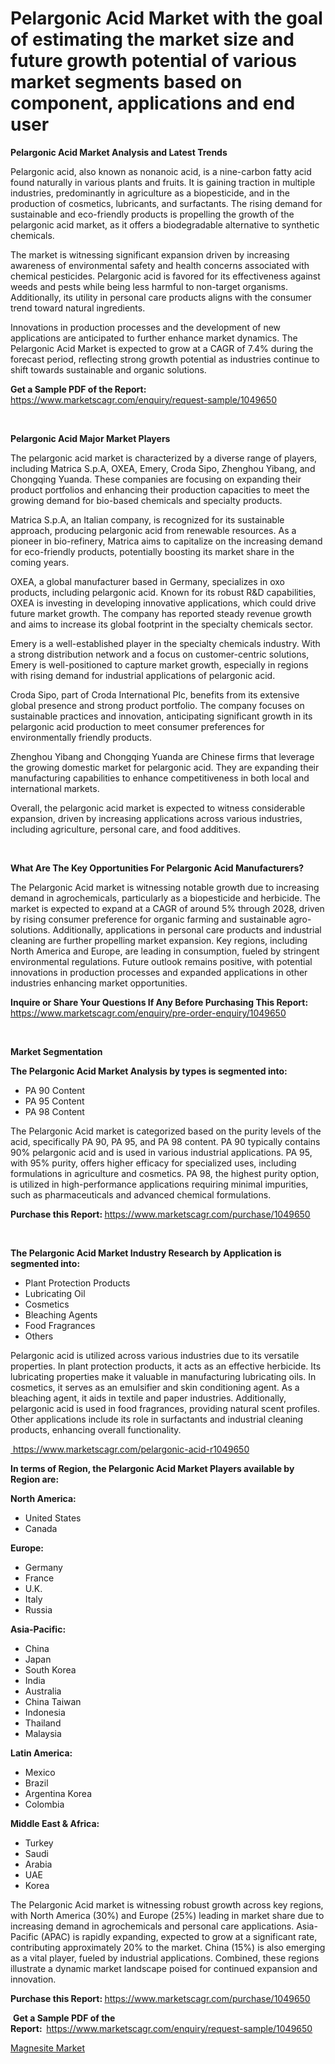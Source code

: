<p><h1>Pelargonic Acid Market with the goal of estimating the market size and future growth potential of various market segments based on component, applications and end user</h1></p><p><strong>Pelargonic Acid Market Analysis and Latest Trends</strong></p>
<p><p>Pelargonic acid, also known as nonanoic acid, is a nine-carbon fatty acid found naturally in various plants and fruits. It is gaining traction in multiple industries, predominantly in agriculture as a biopesticide, and in the production of cosmetics, lubricants, and surfactants. The rising demand for sustainable and eco-friendly products is propelling the growth of the pelargonic acid market, as it offers a biodegradable alternative to synthetic chemicals.</p><p>The market is witnessing significant expansion driven by increasing awareness of environmental safety and health concerns associated with chemical pesticides. Pelargonic acid is favored for its effectiveness against weeds and pests while being less harmful to non-target organisms. Additionally, its utility in personal care products aligns with the consumer trend toward natural ingredients.</p><p>Innovations in production processes and the development of new applications are anticipated to further enhance market dynamics. The Pelargonic Acid Market is expected to grow at a CAGR of 7.4% during the forecast period, reflecting strong growth potential as industries continue to shift towards sustainable and organic solutions.</p></p>
<p><strong>Get a Sample PDF of the Report:&nbsp;</strong> <a href="https://www.marketscagr.com/enquiry/request-sample/1049650?utm_campaign=1905&utm_medium=2&utm_source=Github&utm_content=ia&utm_term=31032025&utm_id=pelargonic-acid">https://www.marketscagr.com/enquiry/request-sample/1049650</a></p>
<p>&nbsp;</p>
<p><strong>Pelargonic Acid Major Market Players</strong></p>
<p><p>The pelargonic acid market is characterized by a diverse range of players, including Matrica S.p.A, OXEA, Emery, Croda Sipo, Zhenghou Yibang, and Chongqing Yuanda. These companies are focusing on expanding their product portfolios and enhancing their production capacities to meet the growing demand for bio-based chemicals and specialty products.</p><p>Matrica S.p.A, an Italian company, is recognized for its sustainable approach, producing pelargonic acid from renewable resources. As a pioneer in bio-refinery, Matrica aims to capitalize on the increasing demand for eco-friendly products, potentially boosting its market share in the coming years.</p><p>OXEA, a global manufacturer based in Germany, specializes in oxo products, including pelargonic acid. Known for its robust R&D capabilities, OXEA is investing in developing innovative applications, which could drive future market growth. The company has reported steady revenue growth and aims to increase its global footprint in the specialty chemicals sector.</p><p>Emery is a well-established player in the specialty chemicals industry. With a strong distribution network and a focus on customer-centric solutions, Emery is well-positioned to capture market growth, especially in regions with rising demand for industrial applications of pelargonic acid.</p><p>Croda Sipo, part of Croda International Plc, benefits from its extensive global presence and strong product portfolio. The company focuses on sustainable practices and innovation, anticipating significant growth in its pelargonic acid production to meet consumer preferences for environmentally friendly products.</p><p>Zhenghou Yibang and Chongqing Yuanda are Chinese firms that leverage the growing domestic market for pelargonic acid. They are expanding their manufacturing capabilities to enhance competitiveness in both local and international markets.</p><p>Overall, the pelargonic acid market is expected to witness considerable expansion, driven by increasing applications across various industries, including agriculture, personal care, and food additives.</p></p>
<p>&nbsp;</p>
<p><strong>What Are The Key Opportunities For Pelargonic Acid Manufacturers?</strong></p>
<p><p>The Pelargonic Acid market is witnessing notable growth due to increasing demand in agrochemicals, particularly as a biopesticide and herbicide. The market is expected to expand at a CAGR of around 5% through 2028, driven by rising consumer preference for organic farming and sustainable agro-solutions. Additionally, applications in personal care products and industrial cleaning are further propelling market expansion. Key regions, including North America and Europe, are leading in consumption, fueled by stringent environmental regulations. Future outlook remains positive, with potential innovations in production processes and expanded applications in other industries enhancing market opportunities.</p></p>
<p><strong>Inquire or Share Your Questions If Any Before Purchasing This Report:</strong> <a href="https://www.marketscagr.com/enquiry/pre-order-enquiry/1049650?utm_campaign=1905&utm_medium=2&utm_source=Github&utm_content=ia&utm_term=31032025&utm_id=pelargonic-acid">https://www.marketscagr.com/enquiry/pre-order-enquiry/1049650</a></p>
<p>&nbsp;</p>
<p><strong>Market Segmentation</strong></p>
<p><strong>The Pelargonic Acid Market Analysis by types is segmented into:</strong></p>
<p><ul><li>PA 90 Content</li><li>PA 95 Content</li><li>PA 98 Content</li></ul></p>
<p><p>The Pelargonic Acid market is categorized based on the purity levels of the acid, specifically PA 90, PA 95, and PA 98 content. PA 90 typically contains 90% pelargonic acid and is used in various industrial applications. PA 95, with 95% purity, offers higher efficacy for specialized uses, including formulations in agriculture and cosmetics. PA 98, the highest purity option, is utilized in high-performance applications requiring minimal impurities, such as pharmaceuticals and advanced chemical formulations.</p></p>
<p><strong>Purchase this Report:&nbsp;</strong><a href="https://www.marketscagr.com/purchase/1049650?utm_campaign=1905&utm_medium=2&utm_source=Github&utm_content=ia&utm_term=31032025&utm_id=pelargonic-acid">https://www.marketscagr.com/purchase/1049650</a></p>
<p>&nbsp;</p>
<p><strong>The Pelargonic Acid Market Industry Research by Application is segmented into:</strong></p>
<p><ul><li>Plant Protection Products</li><li>Lubricating Oil</li><li>Cosmetics</li><li>Bleaching Agents</li><li>Food Fragrances</li><li>Others</li></ul></p>
<p><p>Pelargonic acid is utilized across various industries due to its versatile properties. In plant protection products, it acts as an effective herbicide. Its lubricating properties make it valuable in manufacturing lubricating oils. In cosmetics, it serves as an emulsifier and skin conditioning agent. As a bleaching agent, it aids in textile and paper industries. Additionally, pelargonic acid is used in food fragrances, providing natural scent profiles. Other applications include its role in surfactants and industrial cleaning products, enhancing overall functionality.</p></p>
<p><a href="https://www.marketscagr.com/pelargonic-acid-r1049650?utm_campaign=1905&utm_medium=2&utm_source=Github&utm_content=ia&utm_term=31032025&utm_id=pelargonic-acid">&nbsp;https://www.marketscagr.com/pelargonic-acid-r1049650</a></p>
<p><strong>In terms of Region, the Pelargonic Acid Market Players available by Region are:</strong></p>
<p>
    <p> <strong> North America: </strong>
        <ul>
            <li>United States</li>
            <li>Canada</li>
        </ul>
        </p> 
    <p> <strong> Europe: </strong>
        <ul>
            <li>Germany</li>
            <li>France</li>
            <li>U.K.</li>
            <li>Italy</li>
            <li>Russia</li>
        </ul>
        </p> 
    <p> <strong> Asia-Pacific: </strong>
        <ul>
            <li>China</li>
            <li>Japan</li>
            <li>South Korea</li>
            <li>India</li>
            <li>Australia</li>
            <li>China Taiwan</li>
            <li>Indonesia</li>
            <li>Thailand</li>
            <li>Malaysia</li>
        </ul>
        </p> 
    <p> <strong> Latin America: </strong>
        <ul>
            <li>Mexico</li>
            <li>Brazil</li>
            <li>Argentina Korea</li>
            <li>Colombia</li>
        </ul>
        </p> 
    <p> <strong> Middle East & Africa: </strong>
        <ul>
            <li>Turkey</li>
            <li>Saudi</li>
            <li>Arabia</li>
            <li>UAE</li>
            <li>Korea</li>
        </ul>
    </p>
    </p>
<p><p>The Pelargonic Acid market is witnessing robust growth across key regions, with North America (30%) and Europe (25%) leading in market share due to increasing demand in agrochemicals and personal care applications. Asia-Pacific (APAC) is rapidly expanding, expected to grow at a significant rate, contributing approximately 20% to the market. China (15%) is also emerging as a vital player, fueled by industrial applications. Combined, these regions illustrate a dynamic market landscape poised for continued expansion and innovation.</p></p>
<p><strong>Purchase this Report: </strong><a href="https://www.marketscagr.com/purchase/1049650?utm_campaign=1905&utm_medium=2&utm_source=Github&utm_content=ia&utm_term=31032025&utm_id=pelargonic-acid">https://www.marketscagr.com/purchase/1049650</a></p>
<p>&nbsp;<strong>Get a Sample PDF of the Report:&nbsp;&nbsp;</strong><a href="https://www.marketscagr.com/enquiry/request-sample/1049650?utm_campaign=1905&utm_medium=2&utm_source=Github&utm_content=ia&utm_term=31032025&utm_id=pelargonic-acid">https://www.marketscagr.com/enquiry/request-sample/1049650</a></p>
<p><strong></strong></p>
<p><p><a href="https://github.com/mabutironaldo/Market-Research-Report-List-7/blob/main/magnesite-market.md?utm_campaign=1905&utm_medium=2&utm_source=Github&utm_content=ia&utm_term=31032025&utm_id=pelargonic-acid">Magnesite Market</a></p></p>